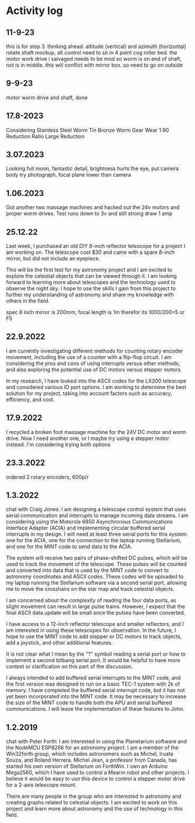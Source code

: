 
# Activity log

## 11-9-23
this is for step 3. thinking ahead. altitude (vertical) and azimuth (horizontal) rotate shaft mockup, alt control need to
sit in 4 point cog roller bed. the motor work drive i salvaged needs to be mod so worm is on end of shaft, not is in middle. this will 
conflict with mirror box. so need to go on outside

## 9-9-23
motor worm drive and shaft, done

## 17.8-2023
Considering Stainless Steel Worm Tin Bronze Worm Gear Wear 1:90 Reduction Ratio Large Reduction

 




## 3.07.2023
Looking full moon, fantastic detail, brightness hurts the eye, put camera body try photograph, focal plane lower than camera

## 1.06.2023
Got another two massage machines and hacked out the 24v motors and proper worm drives. Test runs down to 3v and still strong draw 1 amp

## 25.12.22
Last week, I purchased an old DIY 8-inch reflector telescope for a project I am working on. The telescope cost $30 and came with a spare 8-inch mirror, but did not include an eyepiece.

This will be the first test for my astronomy project and I am excited to explore the celestial objects that can be viewed through it. I am looking forward to learning more about telescopes and the technology used to observe the night sky. I hope to use the skills I gain from this project to further my understanding of astronomy and share my knowledge with others in the field.

spec 8 inch mirror is 200mm, focal length is 1m therefor its 1000/200=5 or F5

## 22.9.2022 
I am currently investigating different methods for counting rotary encoder movement, including the use of a counter with a flip-flop circuit. I am considering the pros and cons of using interrupts versus other methods, and also exploring the potential use of DC motors versus stepper motors.

In my research, I have looked into the ASCII codes for the LX200 telescope and considered various IO port options. I am working to determine the best solution for my project, taking into account factors such as accuracy, efficiency, and cost.

## 17.9.2022 
I recycled a broken foot massage machine for the 24V DC motor and worm drive. Now I need another one, or I maybe try using a stepper motor instead. I'm considering trying both options

## 23.3.2022 
ordered 2 rotary encoders, 600p/r

## 1.3.2022 
chat with Craig Jones: I am designing a telescope control system that uses serial communication and interrupts to manage incoming data streams. I am considering using the Motorola 6850 Asynchronous Communications Interface Adapter (ACIA) and implementing circular buffered serial interrupts in my design. I will need at least three serial ports for this system: one for the ACIA, one for the connection to the laptop running Stellarium, and one for the MINT code to send data to the ACIA.

The system will receive two pairs of phase-shifted DC pulses, which will be used to track the movement of the telescope. These pulses will be counted and converted into data that is used by the MINT code to convert to astronomy coordinates and ASCII codes. These codes will be uploaded to my laptop running the Stellarium software via a second serial port, allowing me to move the crosshairs on the star map and track celestial objects.

I am concerned about the complexity of reading the four data ports, as slight movement can result in large pulse trains. However, I expect that the final ASCII data update will be small once the pulses have been converted.

I have access to a 12-inch reflector telescope and smaller reflectors, and I am interested in using these telescopes for observation. In the future, I hope to use the MINT code to add stepper or DC motors to track objects, add a joystick, and other additional features.

It is not clear what I mean by the "?" symbol reading a serial port or how to implement a second bitbang serial port. It would be helpful to have more context or clarification on this part of the discussion.

I always intended to add buffered serial interrupts to the MINT code, and the first version was designed to run on a basic TEC-1 system with 2k of memory. I have completed the buffered serial interrupt code, but it has not yet been incorporated into the MINT code. It may be necessary to increase the size of the MINT code to handle both the APU and serial buffered communications. I will leave the implementation of these features to John.

 
## 1.2.2019 
chat with Peter Forth: I am interested in using the Planetarium software and the NodeMCU ESP8266 for an astronomy project. I am a member of the Win32forth group, which includes astronomers such as Michel, Iruata Souza, and Roland Herrera. Michel Jean, a professor from Canada, has started his own version of Stellarium on ForthWin. I own an Arduino Mega2560, which I have used to control a Mearm robot and other projects. I believe it would be easy to use this device to control a stepper motor drive for a 2-axis telescope mount.

There are many people in the group who are interested in astronomy and creating graphs related to celestial objects. I am excited to work on this project and learn more about astronomy and the use of technology in this field.






